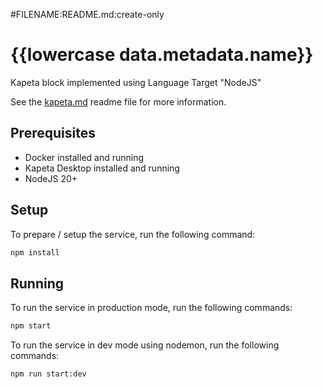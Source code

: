 #FILENAME:README.md:create-only
# {{lowercase data.metadata.name}}

Kapeta block implemented using Language Target "NodeJS"

See the [kapeta.md](kapeta.md) readme file for more information.

## Prerequisites
- Docker installed and running
- Kapeta Desktop installed and running
- NodeJS 20+

## Setup

To prepare / setup the service, run the following command:
```bash
npm install
```

## Running
To run the service in production mode, run the following commands:
```bash
npm start
```

To run the service in dev mode using nodemon, run the following commands:
```bash
npm run start:dev
```
